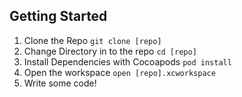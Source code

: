 ## Getting Started

1. Clone the Repo ```git clone [repo]```
1. Change Directory in to the repo ```cd [repo]```
1. Install Dependencies with Cocoapods ```pod install```
1. Open the workspace ```open [repo].xcworkspace```
1. Write some code!